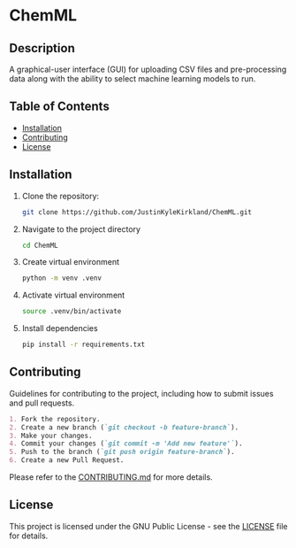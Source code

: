 # ChemML

## Description

A graphical-user interface (GUI) for uploading CSV files and pre-processing data along with the ability to select machine learning models to run.

## Table of Contents

- [Installation](#installation)
- [Contributing](#contributing)
- [License](#license)

## Installation

1. Clone the repository:
   ```bash
   git clone https://github.com/JustinKyleKirkland/ChemML.git
   ```
2. Navigate to the project directory
   ```bash
   cd ChemML
   ```
3. Create virtual environment
   ```bash
   python -m venv .venv
   ```
4. Activate virtual environment
   ```bash
   source .venv/bin/activate
   ```
5. Install dependencies
   ```bash
   pip install -r requirements.txt
   ```

## Contributing

Guidelines for contributing to the project, including how to submit issues and pull requests.

```markdown
1. Fork the repository.
2. Create a new branch (`git checkout -b feature-branch`).
3. Make your changes.
4. Commit your changes (`git commit -m 'Add new feature'`).
5. Push to the branch (`git push origin feature-branch`).
6. Create a new Pull Request.
```

Please refer to the [CONTRIBUTING.md](CONTRIBUTING.md) for more details.

## License

This project is licensed under the GNU Public License - see the [LICENSE](LICENSE) file for details.
